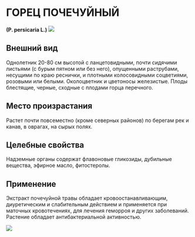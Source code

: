 # ГОРЕЦ ПОЧЕЧУЙНЫЙ
**(P. persicaria L.)**
![](Горец%20почечуйный1.jpg)

## Внешний вид
Однолетник 20-80 см высотой с ланцетовидными, почти сидячими листьями (с бурым пятном или без него), опущенными раструбами, несущими по краю реснички, и плотными колосовидными соцветиями, розовыми или белыми. Околоцветник и цветоносы железистые. Плоды блестящие, черные, сходные с плодами горца перечного.       

## Место произрастания
Растет почти повсеместно (кроме северных районов) по берегам рек и канав, в оврагах, на сырых полях.

## Целебные свойства
Надземные органы содержат флавоновые гликозиды, дубильные вещества, эфирное масло, фитостеролы.

## Применение
Экстракт почечуйной травы обладает кровоостанавливающим, диуретическим и слабительным действием и применяется при маточных кровотечениях, для лечения геморроя и других заболеваний. Растение обладает антибактериальной активностью.

![](Горец%20почечуйный.jpg)

  